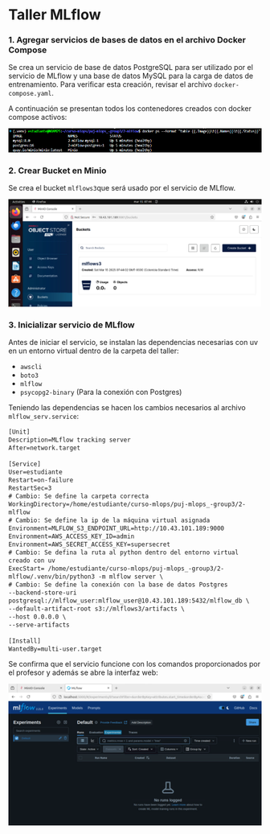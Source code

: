 # Taller MLflow

### 1. Agregar servicios de bases de datos en el archivo Docker Compose

Se crea un servicio de base de datos PostgreSQL para ser utilizado por el servicio de MLflow y una base de datos MySQL para la carga de datos de entrenamiento. Para verificar esta creación, revisar el archivo `docker-compose.yaml`.

A continuación se presentan todos los contenedores creados con docker compose activos:

![imagen](images/0-dockercompose.png)

### 2. Crear Bucket en Minio

Se crea el bucket `mlflows3`que será usado por el servicio de MLflow.

![imagen](images/2-creacion_bucket.png)

### 3. Inicializar servicio de MLflow

Antes de iniciar el servicio, se instalan las dependencias necesarias con uv en un entorno virtual dentro de la carpeta del taller:
- `awscli`
- `boto3`
- `mlflow`
- `psycopg2-binary` (Para la conexión con Postgres)

Teniendo las dependencias se hacen los cambios necesarios al archivo `mlflow_serv.service`:

```
[Unit]
Description=MLflow tracking server
After=network.target 

[Service]
User=estudiante
Restart=on-failure
RestartSec=3
# Cambio: Se define la carpeta correcta
WorkingDirectory=/home/estudiante/curso-mlops/puj-mlops_-group3/2-mlflow
# Cambio: Se define la ip de la máquina virtual asignada
Environment=MLFLOW_S3_ENDPOINT_URL=http://10.43.101.189:9000
Environment=AWS_ACCESS_KEY_ID=admin
Environment=AWS_SECRET_ACCESS_KEY=supersecret
# Cambio: Se defina la ruta al python dentro del entorno virtual creado con uv
ExecStart= /home/estudiante/curso-mlops/puj-mlops_-group3/2-mlflow/.venv/bin/python3 -m mlflow server \
# Cambio: Se define la conexión con la base de datos Postgres
--backend-store-uri postgresql://mlflow_user:mlflow_user@10.43.101.189:5432/mlflow_db \
--default-artifact-root s3://mlflows3/artifacts \
--host 0.0.0.0 \
--serve-artifacts

[Install]
WantedBy=multi-user.target
```

Se confirma que el servicio funcione con los comandos proporcionados por el profesor y además se abre la interfaz web:

![imagen](images/3-interfaz_web_mlflow.png)